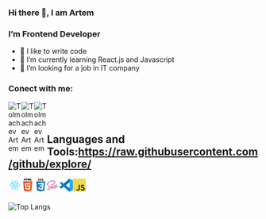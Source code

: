 ### Hi there 👋, I am Artem

### I’m Frontend Developer
- 🔭 I like to write code
- 🌱 I’m currently learning React.js and Javascript
- 🤔 I’m  looking for a job in IT company

### Conect with me:


[<img align="left" src="https://cdn.jsdelivr.net/npm/simple-icons@3.0.1/icons/linkedin.svg" alt="Tolmachev Artem" width="26" />][linkedin]
[<img align="left" src="https://cdn.jsdelivr.net/npm/simple-icons@3.0.1/icons/facebook.svg" alt="Tolmachev Artem" width="26" />][facebook]
[<img align="left" src="https://cdn.jsdelivr.net/npm/simple-icons@3.0.1/icons/instagram.svg" alt="Tolmachev Artem" width="26" />][instagram]

<br/>
<br/>

[facebook]: https://www.facebook.com/profile.php?id=100061966137095
[linkedin]: https://www.linkedin.com/feed/
[instagram]: https://www.instagram.com/artom8912/?hl=ru

## Languages and Tools:https://raw.githubusercontent.com/github/explore/

<img align="left" src="https://raw.githubusercontent.com/github/explore/80688e429a7d4ef2fca1e82350fe8e3517d3494d/topics/react/react.png" alt="React-icon"  width="26" />
<img align="left" src="	https://raw.githubusercontent.com/github/explore/8…4ef2fca1e82350fe8e3517d3494d/topics/html/html.png" alt="HTML-icon"  width="26" />
<img align="left" src="https://raw.githubusercontent.com/github/explore/80688e429a7d4ef2fca1e82350fe8e3517d3494d/topics/css/css.png" alt="CSS-icon"  width="26" />
<img align="left" src="https://raw.githubusercontent.com/github/explore/80688e429a7d4ef2fca1e82350fe8e3517d3494d/topics/sass/sass.png" alt="SASS-icon"  width="26" />
<img align="left" src="https://raw.githubusercontent.com/github/explore/8…/topics/visual-studio-code/visual-studio-code.png" alt="vscod-icon"  width="26" />
<img align="left" src="https://raw.githubusercontent.com/github/explore/80688e429a7d4ef2fca1e82350fe8e3517d3494d/topics/javascript/javascript.png" alt="javascript-icon"  width="26" />

<br/>
<br/>

![Top Langs](https://github-readme-stats.vercel.app/api/top-langs/?username=anuraghazra&layout=compact)
